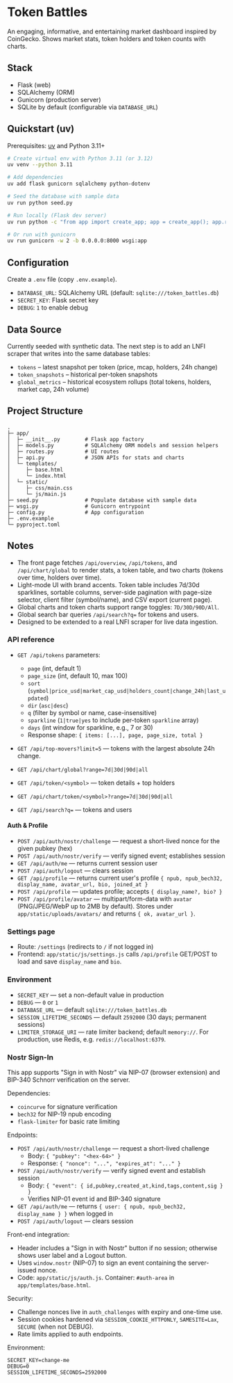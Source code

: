 # Token Battles

An engaging, informative, and entertaining market dashboard inspired by CoinGecko. Shows market stats, token holders and token counts with charts.

## Stack
- Flask (web)
- SQLAlchemy (ORM)
- Gunicorn (production server)
- SQLite by default (configurable via `DATABASE_URL`)

## Quickstart (uv)
Prerequisites: [uv](https://github.com/astral-sh/uv) and Python 3.11+

```bash
# Create virtual env with Python 3.11 (or 3.12)
uv venv --python 3.11

# Add dependencies
uv add flask gunicorn sqlalchemy python-dotenv

# Seed the database with sample data
uv run python seed.py

# Run locally (Flask dev server)
uv run python -c "from app import create_app; app = create_app(); app.run(debug=True)"

# Or run with gunicorn
uv run gunicorn -w 2 -b 0.0.0.0:8000 wsgi:app
```

## Configuration
Create a `.env` file (copy `.env.example`).

- `DATABASE_URL`: SQLAlchemy URL (default: `sqlite:///token_battles.db`)
- `SECRET_KEY`: Flask secret key
- `DEBUG`: `1` to enable debug

## Data Source
Currently seeded with synthetic data. The next step is to add an LNFI scraper that writes into the same database tables:

- `tokens` – latest snapshot per token (price, mcap, holders, 24h change)
- `token_snapshots` – historical per-token snapshots
- `global_metrics` – historical ecosystem rollups (total tokens, holders, market cap, 24h volume)

## Project Structure
```
.
├─ app/
│  ├─ __init__.py        # Flask app factory
│  ├─ models.py          # SQLAlchemy ORM models and session helpers
│  ├─ routes.py          # UI routes
│  ├─ api.py             # JSON APIs for stats and charts
│  └─ templates/
│     ├─ base.html
│     └─ index.html
│  └─ static/
│     ├─ css/main.css
│     └─ js/main.js
├─ seed.py               # Populate database with sample data
├─ wsgi.py               # Gunicorn entrypoint
├─ config.py             # App configuration
├─ .env.example
└─ pyproject.toml
```

## Notes
- The front page fetches `/api/overview`, `/api/tokens`, and `/api/chart/global` to render stats, a token table, and two charts (tokens over time, holders over time).
- Light-mode UI with brand accents. Token table includes 7d/30d sparklines, sortable columns, server-side pagination with page-size selector, client filter (symbol/name), and CSV export (current page).
- Global charts and token charts support range toggles: `7D/30D/90D/All`.
- Global search bar queries `/api/search?q=` for tokens and users.
- Designed to be extended to a real LNFI scraper for live data ingestion.

### API reference
- `GET /api/tokens` parameters:
  - `page` (int, default 1)
  - `page_size` (int, default 10, max 100)
  - `sort` (`symbol|price_usd|market_cap_usd|holders_count|change_24h|last_updated`)
  - `dir` (`asc|desc`)
  - `q` (filter by symbol or name, case-insensitive)
  - `sparkline` (`1|true|yes` to include per-token `sparkline` array)
  - `days` (int window for sparkline, e.g., 7 or 30)
  - Response shape: `{ items: [...], page, page_size, total }`

- `GET /api/top-movers?limit=5` — tokens with the largest absolute 24h change.
- `GET /api/chart/global?range=7d|30d|90d|all`
- `GET /api/token/<symbol>` — token details + top holders
- `GET /api/chart/token/<symbol>?range=7d|30d|90d|all`
- `GET /api/search?q=` — tokens and users

#### Auth & Profile
- `POST /api/auth/nostr/challenge` — request a short-lived nonce for the given pubkey (hex)
- `POST /api/auth/nostr/verify` — verify signed event; establishes session
- `GET /api/auth/me` — returns current session user
- `POST /api/auth/logout` — clears session
- `GET /api/profile` — returns current user's profile `{ npub, npub_bech32, display_name, avatar_url, bio, joined_at }`
- `POST /api/profile` — updates profile; accepts `{ display_name?, bio? }`
- `POST /api/profile/avatar` — multipart/form-data with `avatar` (PNG/JPEG/WebP up to 2MB by default). Stores under `app/static/uploads/avatars/` and returns `{ ok, avatar_url }`.

### Settings page
- Route: `/settings` (redirects to `/` if not logged in)
- Frontend: `app/static/js/settings.js` calls `/api/profile` GET/POST
  to load and save `display_name` and `bio`.

### Environment
- `SECRET_KEY` — set a non-default value in production
- `DEBUG` — `0` or `1`
- `DATABASE_URL` — default `sqlite:///token_battles.db`
- `SESSION_LIFETIME_SECONDS` — default `2592000` (30 days; permanent sessions)
- `LIMITER_STORAGE_URI` — rate limiter backend; default `memory://`.
  For production, use Redis, e.g. `redis://localhost:6379`.

### Nostr Sign-In

This app supports "Sign in with Nostr" via NIP-07 (browser extension) and BIP-340 Schnorr verification on the server.

Dependencies:
- `coincurve` for signature verification
- `bech32` for NIP-19 npub encoding
- `flask-limiter` for basic rate limiting

Endpoints:
- `POST /api/auth/nostr/challenge` — request a short-lived challenge
  - Body: `{ "pubkey": "<hex-64>" }`
  - Response: `{ "nonce": "...", "expires_at": "..." }`
- `POST /api/auth/nostr/verify` — verify signed event and establish session
  - Body: `{ "event": { id,pubkey,created_at,kind,tags,content,sig } }`
  - Verifies NIP-01 event id and BIP-340 signature
- `GET /api/auth/me` — returns `{ user: { npub, npub_bech32, display_name } }` when logged in
- `POST /api/auth/logout` — clears session

Front-end integration:
- Header includes a "Sign in with Nostr" button if no session; otherwise shows user label and a Logout button.
- Uses `window.nostr` (NIP-07) to sign an event containing the server-issued nonce.
- Code: `app/static/js/auth.js`. Container: `#auth-area` in `app/templates/base.html`.

Security:
- Challenge nonces live in `auth_challenges` with expiry and one-time use.
- Session cookies hardened via `SESSION_COOKIE_HTTPONLY`, `SAMESITE=Lax`, `SECURE` (when not DEBUG).
- Rate limits applied to auth endpoints.

Environment:
```
SECRET_KEY=change-me
DEBUG=0
SESSION_LIFETIME_SECONDS=2592000
```

